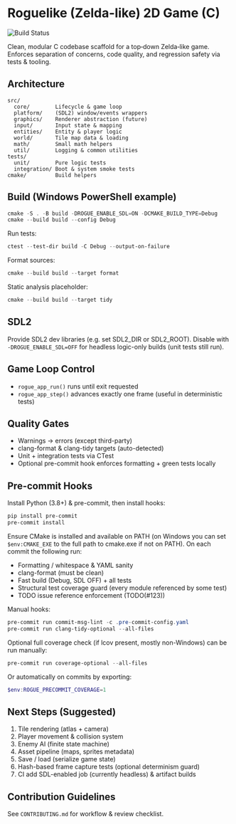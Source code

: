 # Roguelike (Zelda-like) 2D Game (C)

![Build Status](https://github.com/ChubbyChuckles/Roguelike/actions/workflows/ci.yml/badge.svg)

Clean, modular C codebase scaffold for a top‑down Zelda‑like game. Enforces separation of concerns, code quality, and regression safety via tests & tooling.

## Architecture
```
src/
  core/        Lifecycle & game loop
  platform/    (SDL2) window/events wrappers
  graphics/    Renderer abstraction (future)
  input/       Input state & mapping
  entities/    Entity & player logic
  world/       Tile map data & loading
  math/        Small math helpers
  util/        Logging & common utilities
tests/
  unit/        Pure logic tests
  integration/ Boot & system smoke tests
cmake/         Build helpers
```

## Build (Windows PowerShell example)
```powershell
cmake -S . -B build -DROGUE_ENABLE_SDL=ON -DCMAKE_BUILD_TYPE=Debug
cmake --build build --config Debug
```

Run tests:
```powershell
ctest --test-dir build -C Debug --output-on-failure
```

Format sources:
```powershell
cmake --build build --target format
```

Static analysis placeholder:
```powershell
cmake --build build --target tidy
```

## SDL2
Provide SDL2 dev libraries (e.g. set SDL2_DIR or SDL2_ROOT). Disable with `-DROGUE_ENABLE_SDL=OFF` for headless logic-only builds (unit tests still run).

## Game Loop Control
* `rogue_app_run()` runs until exit requested
* `rogue_app_step()` advances exactly one frame (useful in deterministic tests)

## Quality Gates
* Warnings → errors (except third-party)
* clang-format & clang-tidy targets (auto-detected)
* Unit + integration tests via CTest
* Optional pre-commit hook enforces formatting + green tests locally

## Pre-commit Hooks
Install Python (3.8+) & pre-commit, then install hooks:
```powershell
pip install pre-commit
pre-commit install
```
Ensure CMake is installed and available on PATH (on Windows you can set `$env:CMAKE_EXE` to the full path to cmake.exe if not on PATH).
On each commit the following run:
* Formatting / whitespace & YAML sanity
* clang-format (must be clean)
* Fast build (Debug, SDL OFF) + all tests
* Structural test coverage guard (every module referenced by some test)
* TODO issue reference enforcement (TODO(#123))

Manual hooks:
```powershell
pre-commit run commit-msg-lint -c .pre-commit-config.yaml
pre-commit run clang-tidy-optional --all-files
```
Optional full coverage check (if lcov present, mostly non-Windows) can be run manually:
```powershell
pre-commit run coverage-optional --all-files
```
Or automatically on commits by exporting:
```powershell
$env:ROGUE_PRECOMMIT_COVERAGE=1
```

## Next Steps (Suggested)
1. Tile rendering (atlas + camera)
2. Player movement & collision system
3. Enemy AI (finite state machine)
4. Asset pipeline (maps, sprites metadata)
5. Save / load (serialize game state)
6. Hash-based frame capture tests (optional determinism guard)
7. CI add SDL-enabled job (currently headless) & artifact builds

## Contribution Guidelines
See `CONTRIBUTING.md` for workflow & review checklist.
